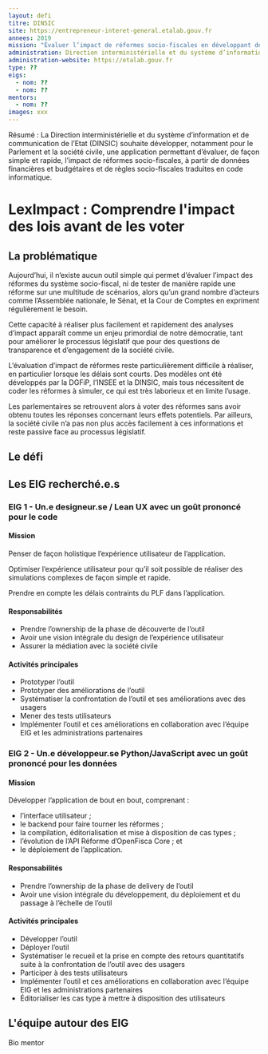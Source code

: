```yaml
---
layout: defi
titre: DINSIC
site: https://entrepreneur-interet-general.etalab.gouv.fr
annees: 2019
mission: "Évaluer l’impact de réformes socio-fiscales en développant des interfaces de simulation utilisables par tous"
administration: Direction interministérielle et du système d’information et de communication de l'Etat
administration-website: https://etalab.gouv.fr
type: ??
eigs:
  - nom: ??
  - nom: ??
mentors:
  - nom: ??
images: xxx
---
```


Résumé : La Direction interministérielle et du système d’information et de
communication de l’Etat (DINSIC) souhaite développer, notamment pour
le Parlement et la société civile, une application permettant d’évaluer,
de façon simple et rapide, l’impact de réformes socio-fiscales, à partir
de données financières et budgétaires et de règles socio-fiscales
traduites en code informatique.


# LexImpact : Comprendre l'impact des lois avant de les voter

## La problématique

Aujourd’hui, il n’existe aucun outil simple qui permet d’évaluer l’impact des réformes du système socio-fiscal, ni de tester de manière rapide une réforme sur une multitude de scénarios, alors qu’un grand nombre d’acteurs comme l’Assemblée nationale, le Sénat, et la Cour de Comptes en expriment régulièrement le besoin.

Cette capacité à réaliser plus facilement et rapidement des analyses d’impact apparaît comme un enjeu primordial de notre démocratie, tant pour améliorer le processus législatif que pour des questions de transparence et d’engagement de la société civile.

L’évaluation d’impact de réformes reste particulièrement difficile à réaliser, en particulier lorsque les délais sont courts. Des modèles ont été développés par la DGFiP, l’INSEE et la DINSIC, mais tous nécessitent de coder les réformes à simuler, ce qui est très laborieux et en limite l’usage.

Les parlementaires se retrouvent alors à voter des réformes sans avoir obtenu toutes les réponses concernant leurs effets potentiels. Par ailleurs, la société civile n’a pas non plus accès facilement à ces informations et reste passive face au processus législatif.

## Le défi


## Les EIG recherché.e.s

### EIG 1 - Un.e designeur.se / Lean UX avec un goût prononcé pour le code

#### Mission

Penser de façon holistique l’expérience utilisateur de l’application.

Optimiser l’expérience utilisateur pour qu’il soit possible de réaliser des simulations complexes de façon simple et rapide.

Prendre en compte les délais contraints du PLF dans l’application.

#### Responsabilités

- Prendre l’ownership de la phase de découverte de l’outil
- Avoir une vision intégrale du design de l’expérience utilisateur
- Assurer la médiation avec la société civile

#### Activités principales

- Prototyper l’outil
- Prototyper des améliorations de l’outil
- Systématiser la confrontation de l’outil et ses améliorations avec des usagers
- Mener des tests utilisateurs
- Implémenter l’outil et ces améliorations en collaboration avec l’équipe EIG et les administrations partenaires

### EIG 2 - Un.e développeur.se Python/JavaScript avec un goût prononcé pour les données

#### Mission

Développer l’application de bout en bout, comprenant :

- l’interface utilisateur ;
- le backend pour faire tourner les réformes ;
- la compilation, éditorialisation et mise à disposition de cas types ;
- l’évolution de l’API Réforme d’OpenFisca Core ; et
- le déploiement de l’application.

#### Responsabilités

- Prendre l’ownership de la phase de delivery de l’outil
- Avoir une vision intégrale du développement, du déploiement et du passage à l’échelle de l’outil

#### Activités principales

- Développer l’outil
- Déployer l’outil
- Systématiser le recueil et la prise en compte des retours quantitatifs suite à la confrontation de l’outil avec des usagers
- Participer à des tests utilisateurs
- Implémenter l’outil et ces améliorations en collaboration avec l’équipe EIG et les administrations partenaires
- Éditorialiser les cas type à mettre à disposition des utilisateurs

## L'équipe autour des EIG

Bio mentor

